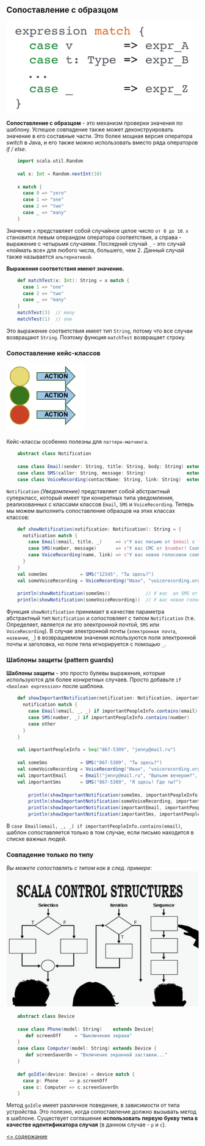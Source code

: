 ## Сопоставление с образцом
![alt text](https://github.com/steklopod/Functions/blob/master/src/main/resources/images/pattern-matching-syntax.png?raw=true "pattern-matching-syntax")

**Сопоставление с образцом** - это механизм проверки значения по шаблону. Успешое совпадение также может деконструировать 
значение в его составные части. Это более мощная версия оператора _switch_ в Java, и его также можно использовать вместо
 ряда операторов _if / else_.
 
<!-- code -->
```scala
    import scala.util.Random
    
    val x: Int = Random.nextInt(10)
    
    x match {
      case 0 => "zero"
      case 1 => "one"
      case 2 => "two"
      case _ => "many"
    }
```

Значение `x` представляет собой случайное целое число `от 0 до 10`. `x` становится левым операндом оператора соответствия, 
а справа - выражение с четырьмя случаями. Последний случай `_` - это случай «поймать все» для любого числа, большего, чем 2.
 Данный случай также называется `альтернативой`.
 
**Выражения соответствия имеют значение.**

<!-- code -->
```scala
    def matchTest(x: Int): String = x match {
      case 1 => "one"
      case 2 => "two"
      case _ => "many"
    }
    matchTest(3)  // many
    matchTest(1)  // one
```

Это выражение соответствия имеет тип `String`, потому что все случаи возвращают `String`. Поэтому функция `matchTest` возвращает строку.

### Сопоставление кейс-классов

![alt text](https://github.com/steklopod/Functions/blob/master/src/main/resources/images/basicPattern.png?raw=true "basicPattern")

Кейс-классы особенно полезны для `паттерн-матчинга`.

<!-- code -->
```scala
    abstract class Notification
    
    case class Email(sender: String, title: String, body: String) extends Notification
    case class SMS(caller: String, message: String)               extends Notification
    case class VoiceRecording(contactName: String, link: String)  extends Notification
```

`Notification` _(Уведомление)_ представляет собой абстрактный суперкласс, который имеет три конкретных типа уведомления, 
реализованных с классами классов `Email`, `SMS` и `VoiceRecording`. Теперь мы можем выполнить сопоставление образцов 
на этих классах классов:

<!-- code -->
```scala
    def showNotification(notification: Notification): String = {
      notification match {
        case Email(email, title, _)     => s"У вас письмо от $email с темой: $title"
        case SMS(number, message)       => s"У вас СМС от $number! Сообщение: $message"
        case VoiceRecording(name, link) => s"У вас новое голосовое сообщение от $name! Нажмите чтобы прослушать: $link"
      }
    }
    val someSms            = SMS("12345", "Ты здесь?")
    val someVoiceRecording = VoiceRecording("Иван", "voicerecording.org/id/123")
    
    println(showNotification(someSms))             // У вас  an SMS от 12345! Сообщение: Ты здесь?
    println(showNotification(someVoiceRecording))  // У вас новое голосовое сообщение от Иван! Нажмите чтобы прослушать: voicerecording.org/id/123
```

Функция `showNotification` принимает в качестве параметра абстрактный тип `Notification` и сопостовляет с типом `Notification` 
(т.е. Определяет, является ли это электронной почтой, `SMS` или `VoiceRecording`). В случае электронной почты 
(`электронная почта`, `название`, `_`) в возвращаемом значении используются поля электронной почты и заголовка, 
но поле тела игнорируется с помощью `_`.

### Шаблоны защиты (pattern guards)

**Шаблоны защиты** - это просто булевы выражения, которые используются для более конкретных случаев. 
Просто добавьте `if <boolean expression>` после шаблона.

<!-- code -->
```scala
    def showImportantNotification(notification: Notification, importantPeopleInfo: Seq[String]): String = {
      notification match {
        case Email(email, _, _) if importantPeopleInfo.contains(email) => "У вас письмо от VIP!"
        case SMS(number, _) if importantPeopleInfo.contains(number)    => "У вас СМС от VIP!"
        case other                                                     => showNotification(other) 
      }
    }
    
    val importantPeopleInfo = Seq("867-5309", "jenny@mail.ru")
    
    val someSms            = SMS("867-5309", "Ты здесь?")
    val someVoiceRecording = VoiceRecording("Иван", "voicerecording.org/id/123")
    val importantEmail     = Email("jenny@mail.ru", "Выпьем вечером?", "Я свободен после 5!")
    val importantSms       = SMS("867-5309", "Я здесь! Где ты?")
    
        println(showImportantNotification(someSms, importantPeopleInfo))
        println(showImportantNotification(someVoiceRecording, importantPeopleInfo))
        println(showImportantNotification(importantEmail, importantPeopleInfo))
        println(showImportantNotification(importantSms, importantPeopleInfo))
```                    

В `case Email(email, _, _) if importantPeopleInfo.contains(email)`, 
шаблон сопоставляется только в том случае, если письмо находится в списке важных людей.


### Совпадение только по типу

_Вы можете сопоставлять с типом как в след. примере:_
![alt text](https://github.com/steklopod/Functions/blob/master/src/main/resources/images/scala-control-structures.jpg?raw=true "scala-control-structures")

<!-- code -->
```scala
    abstract class Device
    
    case class Phone(model: String)    extends Device{
       def screenOff     = "Выключение экрана"
    }
    case class Computer(model: String) extends Device {
       def screenSaverOn = "Включение экранной заставки..."
    }
    
    def goIdle(device: Device) = device match {
      case p: Phone    => p.screenOff
      case c: Computer => c.screenSaverOn
    }
```

Метод `goIdle` имеет различное поведение, в зависимости от типа устройства. Это полезно, когда сопоставление должно вызывать 
метод в шаблоне. Существует соглашение **использовать первую букву типа в качестве идентификатора случая** (в данном случае - `p` и `c`).


[<= содержание](https://github.com/steklopod/Functions/blob/master/readme.md)